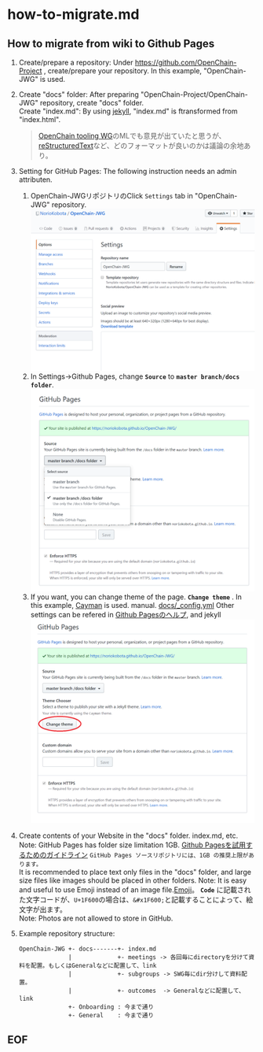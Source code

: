 # how-to-migrate.md

## How to migrate from wiki to Github Pages

1. Create/prepare a repository: Under https://github.com/OpenChain-Project , create/prepare your repository. In this example, "OpenChain-JWG" is used.  
   
1. Create "docs" folder: After preparing "OpenChain-Project/OpenChain-JWG" repository, create "docs" folder.  
   Create "index.md": By using [jekyll](https://jekyllrb.com/), "index.md" is ftransformed from "index.html".  
   > [OpenChain tooling WG](https://www.openchainproject.org/news/2019/07/25/openchain-launches-tooling-work-group)のMLでも意見が出ていたと思うが、[reStructuredText](https://www.sphinx-doc.org/ja/master/usage/restructuredtext/basics.html)など、どのフォーマットが良いのかは議論の余地あり。  
1. Setting for GitHub Pages: The following instruction needs an admin attributen.
   1. OpenChain-JWGリポジトリのClick ```Settings``` tab in "OpenChain-JWG" repository.  
   ![settings](images/settings.png)  
   1. In Settings->Github Pages, change **```Source```** to **```master branch/docs folder```**.  
   ![source](images/docs.png)
   1. If you want, you can change theme of the page.  **```Change theme```** . In this example, [Cayman](https://pages-themes.github.io/cayman/) is used.   manual.
   [docs/_config.yml](https://github.com/NorioKobota/OpenChain-JWG/blob/master/docs/_config.yml) Other settings can be refered in [Github Pagesのヘルプ](https://help.github.com/ja/github/working-with-github-pages/about-github-pages-and-jekyll), and jekyll  
   ![themes](images/themes.png)
1. Create contents of your Website in the "docs" folder. index.md, etc.  
Note: GitHub Pages has folder size limitation 1GB. [Github Pagesを試用するためのガイドライン](https://help.github.com/ja/github/working-with-github-pages/about-github-pages) 
   ```GitHub Pages ソースリポジトリには、1GB の推奨上限があります。```  
  It is recommended to place text only files in the "docs" folder, and large size files like images should be placed in other folders. 
Note: It is easy and useful to use Emoji instead of an image file.[Emoji](https://unicode.org/emoji/charts/full-emoji-list.html)。 **```Code```** に記載された文字コードが、```U+1F600```の場合は、```&#x1F600;```と記載することによって、絵文字が出ます。  
Note: Photos are not allowed to store in GitHub. 
1. Example repository structure:  
   ```
   OpenChain-JWG +- docs-------+- index.md  
                 |             +- meetings -> 各回毎にdirectoryを分けて資料を配置。もしくはGeneralなどに配置して、link  
                 |             +- subgroups -> SWG毎にdir分けして資料配置。  
                 |             +- outcomes  -> Generalなどに配置して、link  
                 +- Onboarding : 今まで通り  
                 +- General    : 今まで通り  
   ```
## EOF
